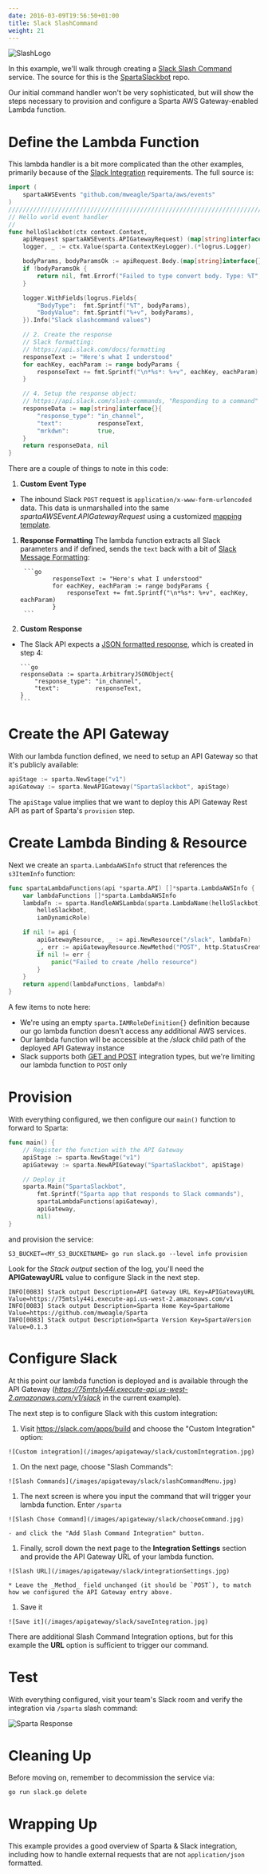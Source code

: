 ```yaml
---
date: 2016-03-09T19:56:50+01:00
title: Slack SlashCommand
weight: 21
---
```


![SlashLogo](/images/apigateway/slack/slack_rgb.png)

In this example, we'll walk through creating a [Slack Slash Command](https://api.slack.com/slash-commands) service.  The source for
this is the [SpartaSlackbot](https://github.com/mweagle/SpartaSlackbot) repo.

Our initial command handler won't be very sophisticated, but will show the steps necessary to provision and configure a Sparta AWS Gateway-enabled Lambda function.

# Define the Lambda Function

This lambda handler is a bit more complicated than the other examples, primarily because of the [Slack Integration](https://api.slack.com/slash-commands) requirements.  The full source is:

```go
import (
	spartaAWSEvents "github.com/mweagle/Sparta/aws/events"
)
////////////////////////////////////////////////////////////////////////////////
// Hello world event handler
//
func helloSlackbot(ctx context.Context,
	apiRequest spartaAWSEvents.APIGatewayRequest) (map[string]interface{}, error) {
	logger, _ := ctx.Value(sparta.ContextKeyLogger).(*logrus.Logger)

	bodyParams, bodyParamsOk := apiRequest.Body.(map[string]interface{})
	if !bodyParamsOk {
		return nil, fmt.Errorf("Failed to type convert body. Type: %T", apiRequest.Body)
	}

	logger.WithFields(logrus.Fields{
		"BodyType":  fmt.Sprintf("%T", bodyParams),
		"BodyValue": fmt.Sprintf("%+v", bodyParams),
	}).Info("Slack slashcommand values")

	// 2. Create the response
	// Slack formatting:
	// https://api.slack.com/docs/formatting
	responseText := "Here's what I understood"
	for eachKey, eachParam := range bodyParams {
		responseText += fmt.Sprintf("\n*%s*: %+v", eachKey, eachParam)
	}

	// 4. Setup the response object:
	// https://api.slack.com/slash-commands, "Responding to a command"
	responseData := map[string]interface{}{
		"response_type": "in_channel",
		"text":          responseText,
		"mrkdwn":        true,
	}
	return responseData, nil
}
```

There are a couple of things to note in this code:

1. **Custom Event Type**
  - The inbound Slack `POST` request is `application/x-www-form-urlencoded` data.  This
	data is unmarshalled into the same _spartaAWSEvent.APIGatewayRequest_ using
	a customized [mapping template](https://github.com/mweagle/Sparta/blob/master/resources/provision/apigateway/inputmapping_formencoded.vtl).

1. **Response Formatting**
The lambda function extracts all Slack parameters and if defined, sends the `text` back with a bit of [Slack Message Formatting](https://api.slack.com/docs/formatting):

        ```go
				responseText := "Here's what I understood"
				for eachKey, eachParam := range bodyParams {
					responseText += fmt.Sprintf("\n*%s*: %+v", eachKey, eachParam)
				}
        ```

1. **Custom Response**
  - The Slack API expects a [JSON formatted response](https://api.slack.com/slash-commands), which is created in step 4:

        ```go
        responseData := sparta.ArbitraryJSONObject{
      		"response_type": "in_channel",
      		"text":          responseText,
      	}
        ```

# Create the API Gateway

With our lambda function defined, we need to setup an API Gateway so that it's publicly available:

```go
apiStage := sparta.NewStage("v1")
apiGateway := sparta.NewAPIGateway("SpartaSlackbot", apiStage)
```

The `apiStage` value implies that we want to deploy this API Gateway Rest API as part of Sparta's `provision` step.

# Create Lambda Binding & Resource

Next we create an `sparta.LambdaAWSInfo` struct that references the `s3ItemInfo` function:

```go
func spartaLambdaFunctions(api *sparta.API) []*sparta.LambdaAWSInfo {
	var lambdaFunctions []*sparta.LambdaAWSInfo
	lambdaFn := sparta.HandleAWSLambda(sparta.LambdaName(helloSlackbot),
		helloSlackbot,
		iamDynamicRole)

	if nil != api {
		apiGatewayResource, _ := api.NewResource("/slack", lambdaFn)
		_, err := apiGatewayResource.NewMethod("POST", http.StatusCreated)
		if nil != err {
			panic("Failed to create /hello resource")
		}
	}
	return append(lambdaFunctions, lambdaFn)
}
```

A few items to note here:

  * We're using an empty `sparta.IAMRoleDefinition{}` definition because our go lambda function doesn't access any additional AWS services.
  * Our lambda function will be accessible at the _/slack_ child path of the deployed API Gateway instance
  * Slack supports both [GET and POST](https://api.slack.com/slash-commands) integration types, but we're limiting our lambda function to `POST` only

# Provision

With everything configured, we then configure our `main()` function to forward to Sparta:

```go
func main() {
	// Register the function with the API Gateway
	apiStage := sparta.NewStage("v1")
	apiGateway := sparta.NewAPIGateway("SpartaSlackbot", apiStage)

	// Deploy it
	sparta.Main("SpartaSlackbot",
		fmt.Sprintf("Sparta app that responds to Slack commands"),
		spartaLambdaFunctions(apiGateway),
		apiGateway,
		nil)
}

```

and provision the service:

```nohighlight
S3_BUCKET=<MY_S3_BUCKETNAME> go run slack.go --level info provision
```

Look for the _Stack output_ section of the log, you'll need the **APIGatewayURL** value to configure Slack in the next step.

```nohighlight
INFO[0083] Stack output Description=API Gateway URL Key=APIGatewayURL Value=https://75mtsly44i.execute-api.us-west-2.amazonaws.com/v1
INFO[0083] Stack output Description=Sparta Home Key=SpartaHome Value=https://github.com/mweagle/Sparta
INFO[0083] Stack output Description=Sparta Version Key=SpartaVersion Value=0.1.3
```


# Configure Slack

At this point our lambda function is deployed and is available through the API Gateway (_https://75mtsly44i.execute-api.us-west-2.amazonaws.com/v1/slack_ in the current example).

The next step is to configure Slack with this custom integration:

  1. Visit https://slack.com/apps/build and choose the "Custom Integration" option:

    ![Custom integration](/images/apigateway/slack/customIntegration.jpg)

  1. On the next page, choose "Slash Commands":

    ![Slash Commands](/images/apigateway/slack/slashCommandMenu.jpg)

  1. The next screen is where you input the command that will trigger your lambda function.  Enter `/sparta`

    ![Slash Chose Command](/images/apigateway/slack/chooseCommand.jpg)

    - and click the "Add Slash Command Integration" button.

  1. Finally, scroll down the next page to the **Integration Settings** section and provide the API Gateway URL of your lambda function.

    ![Slash URL](/images/apigateway/slack/integrationSettings.jpg)

    * Leave the _Method_ field unchanged (it should be `POST`), to match how we configured the API Gateway entry above.

  1. Save it

    ![Save it](/images/apigateway/slack/saveIntegration.jpg)


There are additional Slash Command Integration options, but for this example the **URL** option is sufficient to trigger our command.

# Test

With everything configured, visit your team's Slack room and verify the integration via `/sparta` slash command:

![Sparta Response](/images/apigateway/slack/slackResponse.jpg)

# Cleaning Up

Before moving on, remember to decommission the service via:

```nohighlight
go run slack.go delete
```

# Wrapping Up

This example provides a good overview of Sparta & Slack integration, including how to handle external requests that are not `application/json` formatted.
